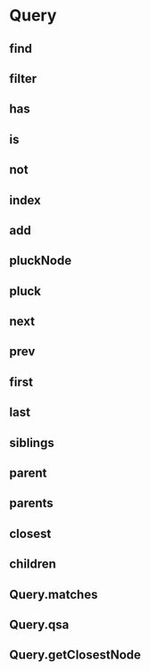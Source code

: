 Query
==================

find
------------------

filter
------------------

has
------------------

is
------------------

not
------------------

index
------------------

add
------------------

pluckNode
------------------

pluck
------------------

next
------------------

prev
------------------

first
------------------

last
------------------

siblings
------------------

parent
------------------

parents
------------------

closest
------------------

children
------------------

Query.matches
------------------

Query.qsa
------------------

Query.getClosestNode
------------------